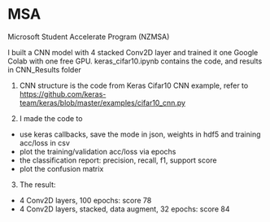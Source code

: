 # MSA
Microsoft Student Accelerate Program (NZMSA)

I built a CNN model with 4 stacked Conv2D layer and trained it one Google Colab with one free GPU.
keras_cifar10.ipynb contains the code, and results in CNN_Results folder


1. CNN structure is the code from Keras Cifar10 CNN example, refer to
https://github.com/keras-team/keras/blob/master/examples/cifar10_cnn.py


2. I made the code to 
- use keras callbacks,  save the mode in json, weights in hdf5 and training acc/loss in csv
- plot the training/validation acc/loss via epochs
- the classification report: precision, recall, f1, support score
- plot the confusion matrix

3. The result:
- 4 Conv2D layers, 100 epochs: score 78
- 4 Conv2D layers, stacked, data augment, 32 epochs: score 84
